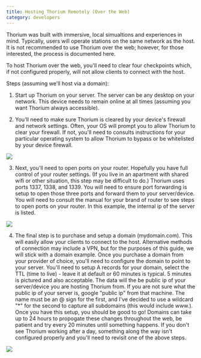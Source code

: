 ```yaml
---
title: Hosting Thorium Remotely (Over the Web)
category: developers
---
```

Thorium was built with immersive, local simualtions and experiences in mind. Typically, users will operate stations on the same network as the host. It is not recommended to use Thorium over the web; however, for those interested, the process is documented here.



To host Thorium over the web, you'll need to clear four checkpoints which, if not configured properly, will not allow clients to connect with the host.



Steps (assuming we'll host via a domain):

1) Start up Thorium on your server. The server can be any desktop on your network. This device needs to remain online at all times (assuming you want Thorium always accessible).

2) You'll need to make sure Thorium is cleared by your device's firewall and network settings. Often, your OS will prompt you to allow Thorium to clear your firewall. If not, you'll need to consults instructions for your particular operating system to allow Thorium to bypass or be whitelisted by your device firewall.

![](/img/screen-shot-2019-03-29-at-11.48.23-pm.png)

3) Next, you'll need to open ports on your router. Hopefully you have full control of your router settings. (If you live in an apartment with shared wifi or other situation, this step may be difficult to do.) Thorium uses ports 1337, 1338, and 1339. You will need to ensure port forwarding is setup to open those three ports and forward them to your server/device. You will need to consult the manual for your brand of router to see steps to open ports on your router. In this example, the internal ip of the server is listed.

![](/img/screen-shot-2019-03-30-at-12.07.30-am.png)

4) The final step is to purchase and setup a domain (mydomain.com). This will easily allow your clients to connect to the host. Alternative methods of connection may include a VPN, but for the purposes of this guide, we will stick with a domain example. Once you purchase a domain from your provider of choice, you'll need to configure the domain to point to your server. You'll need to setup A records for your domain, select the TTL (time to live) - leave it at default or 60 minutes is typical. 5 minutes is pictured and also acceptable. The data will the be public ip of your server/device you are hosting Thorium from. If you are not sure what the public ip of your server is, google "public ip" from that machine. The name must be an @ sign for the first, and I've decided to use a wildcard "*" for the second to capture all subdomains (this would include www.). Once you have this setup, you should be good to go! Domains can take up to 24 hours to propogate these changes throughout the web, be patient and try every 20 minutes until something happens. If you don't see Thorium working after a day, something along the way isn't configured properly and you'll need to revisit one of the above steps.

![](/img/screen-shot-2019-03-30-at-12.03.53-am.png)
